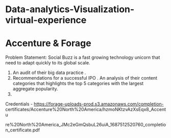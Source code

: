 # Data-analytics-Visualization-virtual-experience
# Accenture & Forage
Problem Statement: Social Buzz is a fast growing technology unicorn that
need to adapt quickly to its global scale.
1. An audit of their big data practice .
2. Recommendations for a successful IPO .
An analysis of their content categories that highlights the top 5 categories
with the largest aggregate popularity.
3.

Credentials - https://forage-uploads-prod.s3.amazonaws.com/completion-
certificates/Accenture%20North%20America/hzmoNKtzvAzXsEqx8_Accentu

re%20North%20America_JMc2eGmQsbuL26uiA_1687512520760_completio
n_certificate.pdf
